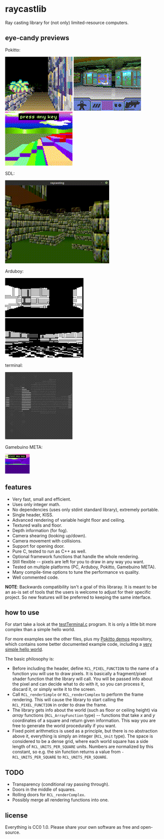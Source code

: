 # raycastlib

Ray casting library for (not only) limited-resource computers.

eye-candy previews
------------------

Pokitto:

![](/media/pokitto1.gif)
![](/media/pokitto2.gif)
![](/media/pokitto3.gif)

SDL:

![](/media/sdl.gif)

Arduboy:

![](/media/arduboy.gif)
![](/media/arduboy2.gif)

terminal:

![](/media/terminal.gif)

Gamebuino META:

![](/media/gamebuino.gif)

features
--------

- Very fast, small and efficient.
- Uses only integer math.
- No dependencies (uses only stdint standard library), extremely portable.
- Single header, KISS.
- Advanced rendering of variable height floor and ceiling.
- Textured walls and floor.
- Depth information (for fog).
- Camera shearing (looking up/down).
- Camera movement with collisions.
- Support for opening door.
- Pure C, tested to run as C++ as well.
- Optional framework functions that handle the whole rendering.
- Still flexible -- pixels are left for you to draw in any way you want.
- Tested on multiple platforms (PC, Arduboy, Pokitto, Gamebuino META).
- Many compile-time options to tune the performance vs quality.
- Well commented code.

**NOTE**: Backwards compatibility isn't a goal of this libraray. It is meant to
be an as-is set of tools that the users is welcome to adjust for their
specific project. So new features will be preferred to keeping the same
interface.

how to use
----------

For start take a look at the [testTerminal.c](https://gitlab.com/drummyfish/raycastlib/blob/master/testTerminal.c) program.
It is only a little bit more complex than a simple hello world.

For more examples see the other files, plus my [Pokitto demos](https://gitlab.com/drummyfish/Pokitto-Raycasting) repository,
which contains some better documented example code, including a [very simple hello world](https://gitlab.com/drummyfish/Pokitto-Raycasting/blob/master/helloRay.cpp).

The basic philosophy is:

- Before including the header, define `RCL_PIXEL_FUNCTION` to the name of a function you will use to
  draw pixels. It is basically a fragment/pixel shader function that the library will call. You will
  be passed info about the pixel and can decide what to do with it, so you can process it, discard it,
  or simply write it to the screen.
- Call `RCL_renderSimple` or `RCL_renderComplex` to perform the frame rendering. This will cause the
  library to start calling the `RCL_PIXEL_FUNCTION` in order to draw the frame.
- The library gets info about the world (such as floor or ceiling height) via *array* functions
  (`RCL_ArrayFunction` type) -- functions that take *x* and *y* coordinates of a square and return given
  information. This way you are free to generate the world procedurally if you want.
- Fixed point arithmetics is used as a principle, but there is no abstraction above it, everything is simply
  an integer (`RCL_Unit` type). The space is considered to be a dense grid, where each world square
  has a side length of `RCL_UNITS_PER_SQUARE` units. Numbers are normalized by this constant, so e.g.
  the sin function returns a value from `-RCL_UNITS_PER_SQUARE` to `RCL_UNITS_PER_SQUARE`.

TODO
----

- Transparency (conditional ray passing through).
- Doors in the middle of squares.
- Rolling doors for `RCL_renderComplex`.
- Possibly merge all rendering functions into one.

license
-------

Everything is CC0 1.0. Please share your own software as free and open-source.